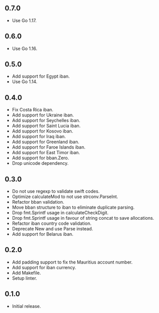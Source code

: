 ## 0.7.0

* Use Go 1.17.

## 0.6.0

* Use Go 1.16.

## 0.5.0

* Add support for Egypt iban.
* Use Go 1.14.

## 0.4.0

* Fix Costa Rica iban.
* Add support for Ukraine iban.
* Add support for Seychelles iban.
* Add support for Saint Lucia iban.
* Add support for Kosovo iban.
* Add support for Iraq iban.
* Add support for Greenland iban.
* Add support for Faroe Islands iban.
* Add support for East Timor iban.
* Add support for bban.Zero.
* Drop unicode dependency.

## 0.3.0

* Do not use regexp to validate swift codes.
* Optimize calculateMod to not use strconv.ParseInt.
* Refactor bban validation.
* Move bban structure to iban to eliminate duplicate parsing.
* Drop fmt.Sprintf usage in calculateCheckDigit.
* Drop fmt.Sprintf usage in favour of string concat to save allocations.
* Refactor iban country code validation.
* Deprecate New and use Parse instead.
* Add support for Belarus iban.

## 0.2.0

* Add padding support to fix the Mauritius account number.
* Add support for iban currency.
* Add Makefile.
* Setup linter.

## 0.1.0

* Initial release.